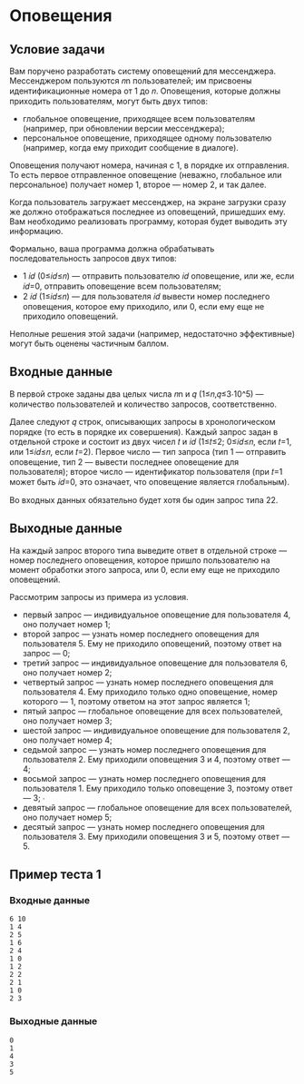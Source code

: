 # Оповещения

## Условие задачи

Вам поручено разработать систему оповещений для мессенджера. Мессенджером пользуются 𝑛n пользователей; им присвоены идентификационные номера от 1 до 𝑛. Оповещения, которые должны приходить пользователям, могут быть двух типов:

- глобальное оповещение, приходящее всем пользователям (например, при обновлении версии мессенджера);
- персональное оповещение, приходящее одному пользователю (например, когда ему приходит сообщение в диалоге).

Оповещения получают номера, начиная с 1, в порядке их отправления. То есть первое отправленное оповещение (неважно, глобальное или персональное) получает номер 1, второе — номер 2, и так далее.

Когда пользователь загружает мессенджер, на экране загрузки сразу же должно отображаться последнее из оповещений, пришедших ему. Вам необходимо реализовать программу, которая будет выводить эту информацию.

Формально, ваша программа должна обрабатывать последовательность запросов двух типов:

- 1 𝑖𝑑 (0≤𝑖𝑑≤𝑛) — отправить пользователю 𝑖𝑑 оповещение, или же, если 𝑖𝑑=0, отправить оповещение всем пользователям;
- 2 𝑖𝑑 (1≤𝑖𝑑≤𝑛) — для пользователя 𝑖𝑑 вывести номер последнего оповещения, которое ему приходило, или 0, если ему еще не приходило оповещений.

Неполные решения этой задачи (например, недостаточно эффективные) могут быть оценены частичным баллом.

## Входные данные

В первой строке заданы два целых числа 𝑛n и 𝑞 (1≤𝑛,𝑞≤3⋅10^5) — количество пользователей и количество запросов, соответственно.

Далее следуют 𝑞 строк, описывающих запросы в хронологическом порядке (то есть в порядке их совершения). Каждый запрос задан в отдельной строке и состоит из двух чисел 𝑡 и 𝑖𝑑 (1≤𝑡≤2; 0≤𝑖𝑑≤𝑛, если 𝑡=1, или 1≤𝑖𝑑≤𝑛, если 𝑡=2). Первое число — тип запроса (тип 1 — отправить оповещение, тип 2 — вывести последнее оповещение для пользователя); второе число — идентификатор пользователя (при 𝑡=1 может быть 𝑖𝑑=0, это означает, что оповещение является глобальным).

Во входных данных обязательно будет хотя бы один запрос типа 22.

## Выходные данные

На каждый запрос второго типа выведите ответ в отдельной строке — номер последнего оповещения, которое пришло пользователю на момент обработки этого запроса, или 0, если ему еще не приходило оповещений.

Рассмотрим запросы из примера из условия.

- первый запрос — индивидуальное оповещение для пользователя 4, оно получает номер 1;
- второй запрос — узнать номер последнего оповещения для пользователя 5. Ему не приходило оповещений, поэтому ответ на запрос — 0;
- третий запрос — индивидуальное оповещение для пользователя 6, оно получает номер 2;
- четвертый запрос — узнать номер последнего оповещения для пользователя 4. Ему приходило только одно оповещение, номер которого — 1, поэтому ответом на этот запрос является 1;
- пятый запрос — глобальное оповещение для всех пользователей, оно получает номер 3;
- шестой запрос — индивидуальное оповещение для пользователя 2, оно получает номер 4;
- седьмой запрос — узнать номер последнего оповещения для пользователя 2. Ему приходили оповещения 3 и 4, поэтому ответ — 4;
- восьмой запрос — узнать номер последнего оповещения для пользователя 1. Ему приходило только оповещение 3, поэтому ответ — 3; ∙
- девятый запрос — глобальное оповещение для всех пользователей, оно получает номер 5;
- десятый запрос — узнать номер последнего оповещения для пользователя 3. Ему приходили оповещения 3 и 5, поэтому ответ — 5.

## Пример теста 1

### Входные данные

```
6 10
1 4
2 5
1 6
2 4
1 0
1 2
2 2
2 1
1 0
2 3

```

### Выходные данные

```
0
1
4
3
5

```
